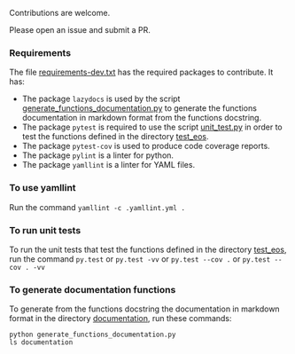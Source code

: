 Contributions are welcome.

Please open an issue and submit a PR.

### Requirements

The file [requirements-dev.txt](requirements-dev.txt) has the required packages to contribute. It has:
* The package `lazydocs` is used by the script [generate_functions_documentation.py](generate_functions_documentation.py) to generate the functions documentation in markdown format from the functions docstring.
* The package `pytest` is required to use the script [unit_test.py](unit_test.py) in order to test the functions defined in the directory [test_eos](test_eos).
* The package `pytest-cov` is used to produce code coverage reports.
* The package `pylint` is a linter for python.
* The package `yamllint` is a linter for YAML files.

### To use yamllint

Run the command `yamllint -c .yamllint.yml .`

### To run unit tests

To run the unit tests that test the functions defined in the directory [test_eos](test_eos), run the command `py.test` or `py.test -vv` or `py.test --cov .` or `py.test --cov . -vv`

### To generate documentation functions

To generate from the functions docstring the documentation in markdown format in the directory [documentation](documentation), run these commands:

```shell
python generate_functions_documentation.py
ls documentation
```
